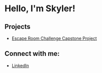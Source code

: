 <h1>Hello, I'm Skyler!</h1>

<h2>Projects</h2>

 - [Escape Room Challenge Capstone Project](https://github.com/SkylerBassOSU/Escape-Room-Challenge-Capstone-Preview)

<h2> Connect with me: </h2>

 - [LinkedIn](https://www.linkedin.com/in/skylerabass/)
